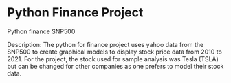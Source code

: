 # Python Finance Project
 Python finance SNP500
 
 
 Description: The python for finance project uses yahoo data from the SNP500 to create graphical models to display stock price data from 2010 to 2021. For the project, the stock used for sample analysis was Tesla (TSLA) but can be changed for other companies as one prefers to model their stock data.



